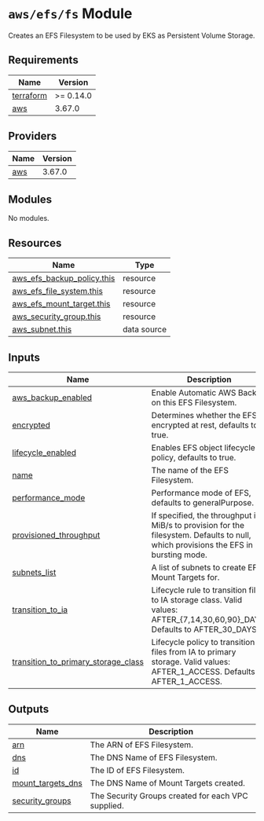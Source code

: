 # `aws/efs/fs` Module
Creates an EFS Filesystem to be used by EKS as Persistent Volume Storage.

## Requirements

| Name | Version |
|------|---------|
| <a name="requirement_terraform"></a> [terraform](#requirement\_terraform) | >= 0.14.0 |
| <a name="requirement_aws"></a> [aws](#requirement\_aws) | 3.67.0 |

## Providers

| Name | Version |
|------|---------|
| <a name="provider_aws"></a> [aws](#provider\_aws) | 3.67.0 |

## Modules

No modules.

## Resources

| Name | Type |
|------|------|
| [aws_efs_backup_policy.this](https://registry.terraform.io/providers/hashicorp/aws/3.67.0/docs/resources/efs_backup_policy) | resource |
| [aws_efs_file_system.this](https://registry.terraform.io/providers/hashicorp/aws/3.67.0/docs/resources/efs_file_system) | resource |
| [aws_efs_mount_target.this](https://registry.terraform.io/providers/hashicorp/aws/3.67.0/docs/resources/efs_mount_target) | resource |
| [aws_security_group.this](https://registry.terraform.io/providers/hashicorp/aws/3.67.0/docs/resources/security_group) | resource |
| [aws_subnet.this](https://registry.terraform.io/providers/hashicorp/aws/3.67.0/docs/data-sources/subnet) | data source |

## Inputs

| Name | Description | Type | Default | Required |
|------|-------------|------|---------|:--------:|
| <a name="input_aws_backup_enabled"></a> [aws\_backup\_enabled](#input\_aws\_backup\_enabled) | Enable Automatic AWS Backup on this EFS Filesystem. | `bool` | `true` | no |
| <a name="input_encrypted"></a> [encrypted](#input\_encrypted) | Determines whether the EFS is encrypted at rest, defaults to true. | `bool` | `true` | no |
| <a name="input_lifecycle_enabled"></a> [lifecycle\_enabled](#input\_lifecycle\_enabled) | Enables EFS object lifecycle policy, defaults to true. | `bool` | `true` | no |
| <a name="input_name"></a> [name](#input\_name) | The name of the EFS Filesystem. | `string` | n/a | yes |
| <a name="input_performance_mode"></a> [performance\_mode](#input\_performance\_mode) | Performance mode of EFS, defaults to generalPurpose. | `string` | `"generalPurpose"` | no |
| <a name="input_provisioned_throughput"></a> [provisioned\_throughput](#input\_provisioned\_throughput) | If specified, the throughput in MiB/s to provision for the filesystem. Defaults to null, which provisions the EFS in bursting mode. | `string` | `null` | no |
| <a name="input_subnets_list"></a> [subnets\_list](#input\_subnets\_list) | A list of subnets to create EFS Mount Targets for. | `list(string)` | n/a | yes |
| <a name="input_transition_to_ia"></a> [transition\_to\_ia](#input\_transition\_to\_ia) | Lifecycle rule to transition files to IA storage class. Valid values: AFTER\_{7,14,30,60,90}\_DAYS. Defaults to AFTER\_30\_DAYS. | `string` | `"AFTER_30_DAYS"` | no |
| <a name="input_transition_to_primary_storage_class"></a> [transition\_to\_primary\_storage\_class](#input\_transition\_to\_primary\_storage\_class) | Lifecycle policy to transition files from IA to primary storage. Valid values: AFTER\_1\_ACCESS. Defaults to AFTER\_1\_ACCESS. | `string` | `"AFTER_1_ACCESS"` | no |

## Outputs

| Name | Description |
|------|-------------|
| <a name="output_arn"></a> [arn](#output\_arn) | The ARN of EFS Filesystem. |
| <a name="output_dns"></a> [dns](#output\_dns) | The DNS Name of EFS Filesystem. |
| <a name="output_id"></a> [id](#output\_id) | The ID of EFS Filesystem. |
| <a name="output_mount_targets_dns"></a> [mount\_targets\_dns](#output\_mount\_targets\_dns) | The DNS Name of Mount Targets created. |
| <a name="output_security_groups"></a> [security\_groups](#output\_security\_groups) | The Security Groups created for each VPC supplied. |
